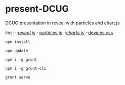 # present-DCUG
DCUG presentation in reveal with particles and chart.js

libs:
⋅⋅*[reveal.js](https://revealjs.com/#/)
⋅⋅*[particles.js](https://vincentgarreau.com/particles.js/)
⋅⋅*[charts.js](http://www.chartjs.org/)
⋅⋅*[devices.css](https://picturepan2.github.io/devices.css/)

```
npm install

npm update

npm i -g grunt

npm i -g grunt-cli

grunt serve
```